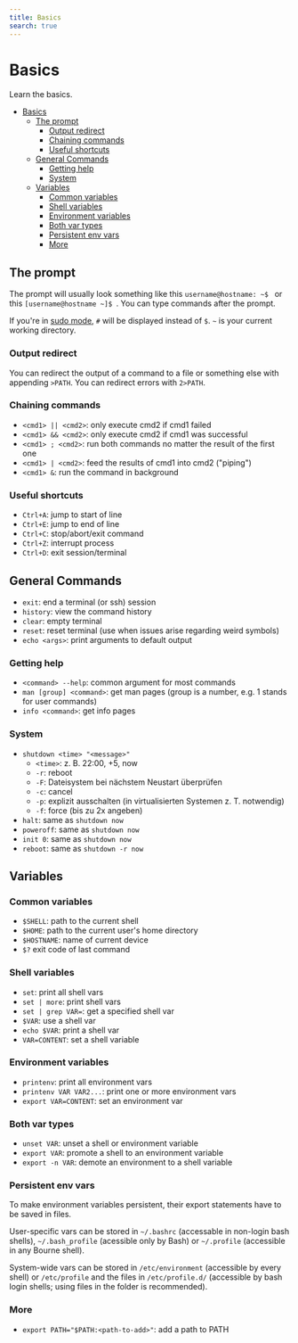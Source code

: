 ```yaml
---
title: Basics
search: true
---
```


# Basics

Learn the basics.

<!-- TOC -->
* [Basics](#basics)
  * [The prompt](#the-prompt)
    * [Output redirect](#output-redirect)
    * [Chaining commands](#chaining-commands)
    * [Useful shortcuts](#useful-shortcuts)
  * [General Commands](#general-commands)
    * [Getting help](#getting-help)
    * [System](#system)
  * [Variables](#variables)
    * [Common variables](#common-variables)
    * [Shell variables](#shell-variables)
    * [Environment variables](#environment-variables)
    * [Both var types](#both-var-types)
    * [Persistent env vars](#persistent-env-vars)
    * [More](#more)
<!-- TOC -->

## The prompt

The prompt will usually look something like this `username@hostname: ~$ ` or this `[username@hostname ~]$ `.
You can type commands after the prompt.

If you're in [sudo mode](users-and-authentication#elevated-privileges--switching-users), `#` will be displayed
instead of `$`. `~` is your current working directory.

### Output redirect

You can redirect the output of a command to a file or something else with appending `>PATH`.
You can redirect errors with `2>PATH`.

### Chaining commands

- `<cmd1> || <cmd2>`: only execute cmd2 if cmd1 failed
- `<cmd1> && <cmd2>`: only execute cmd2 if cmd1 was successful
- `<cmd1> ; <cmd2>`: run both commands no matter the result of the first one
- `<cmd1> | <cmd2>`: feed the results of cmd1 into cmd2 ("piping")
- `<cmd1> &`: run the command in background

### Useful shortcuts

- `Ctrl+A`: jump to start of line
- `Ctrl+E`: jump to end of line
- `Ctrl+C`: stop/abort/exit command
- `Ctrl+Z`: interrupt process
- `Ctrl+D`: exit session/terminal

## General Commands

- `exit`: end a terminal (or ssh) session
- `history`: view the command history
- `clear`: empty terminal
- `reset`: reset terminal (use when issues arise regarding weird symbols)
- `echo <args>`: print arguments to default output

### Getting help

- `<command> --help`: common argument for most commands
- `man [group] <command>`: get man pages (group is a number, e.g. 1 stands for user commands)
- `info <command>`: get info pages

### System

- `shutdown <time> "<message>"`
  * `<time>`: z. B. 22:00, +5, now
  * `-r`: reboot
  * `-F`: Dateisystem bei nächstem Neustart überprüfen
  * `-c`: cancel
  * `-p`: explizit ausschalten (in virtualisierten Systemen z. T. notwendig)
  * `-f`: force (bis zu 2x angeben)
- `halt`: same as  `shutdown now`
- `poweroff`: same as `shutdown now`
- `init 0`: same as `shutdown now`
- `reboot`: same as  `shutdown -r now`

## Variables

### Common variables

- `$SHELL`: path to the current shell
- `$HOME`: path to the current user's home directory
- `$HOSTNAME`: name of current device
- `$?` exit code of last command

### Shell variables

- `set`: print all shell vars
- `set | more`: print shell vars
- `set | grep VAR=`: get a specified shell var
- `$VAR`: use a shell var
- `echo $VAR`: print a shell var
- `VAR=CONTENT`: set a shell variable

### Environment variables

- `printenv`: print all environment vars
- `printenv VAR VAR2...`: print one or more environment vars
- `export VAR=CONTENT`: set an environment var

### Both var types

- `unset VAR`: unset a shell or environment variable
- `export VAR`: promote a shell to an environment variable
- `export -n VAR`: demote an environment to a shell variable

### Persistent env vars

To make environment variables persistent, their export statements have to be saved in files.

User-specific vars can be stored in `~/.bashrc` (accessable in non-login bash shells), `~/.bash_profile` (acessible only
by Bash) or `~/.profile` (accessible in any Bourne shell).

System-wide vars can be stored in `/etc/environment` (accessible by every shell) or `/etc/profile` and the files
in `/etc/profile.d/` (accessible by bash login shells; using files in the folder is recommended).

### More

- `export PATH="$PATH:<path-to-add>"`: add a path to PATH

<!-- end of file -->
